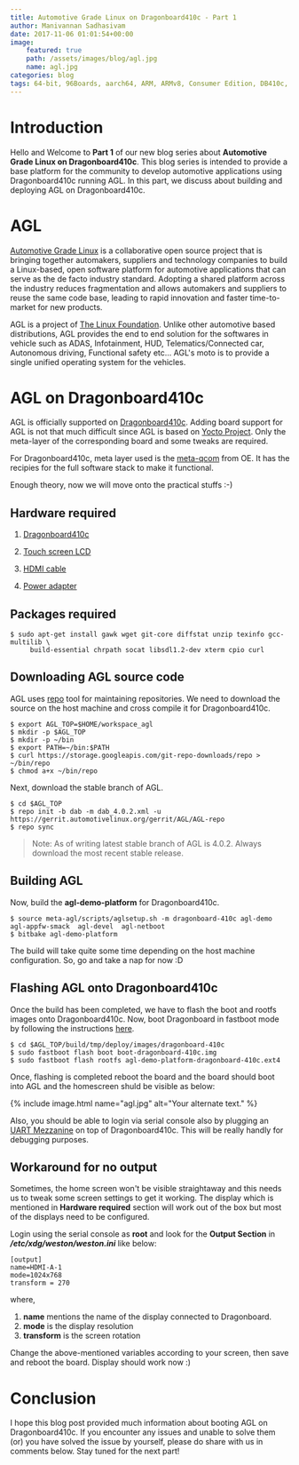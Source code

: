 ```yaml
---
title: Automotive Grade Linux on Dragonboard410c - Part 1
author: Manivannan Sadhasivam
date: 2017-11-06 01:01:54+00:00
image:
    featured: true
    path: /assets/images/blog/agl.jpg
    name: agl.jpg
categories: blog
tags: 64-bit, 96Boards, aarch64, ARM, ARMv8, Consumer Edition, DB410c, dragonboard410c, Linaro, Linux, AGL, Automotive
---
```


# **Introduction**

Hello and Welcome to **Part 1** of our new blog series about **Automotive Grade Linux on Dragonboard410c**.
This blog series is intended to provide a base platform for the community to develop automotive applications
using Dragonboard410c running AGL. In this part, we discuss about building and deploying AGL on Dragonboard410c.

# **AGL**

[Automotive Grade Linux](https://www.automotivelinux.org/) is a collaborative open source project
that is bringing together automakers, suppliers and technology companies to build a Linux-based, open
software platform for automotive applications that can serve as the de facto industry standard.
Adopting a shared platform across the industry reduces fragmentation and allows automakers and
suppliers to reuse the same code base, leading to rapid innovation and faster time-to-market for
new products.

AGL is a project of [The Linux Foundation](https://www.linuxfoundation.org/). Unlike other automotive based
distributions, AGL provides the end to end solution for the softwares in vehicle such as ADAS, Infotainment,
HUD, Telematics/Connected car, Autonomous driving, Functional safety etc... AGL's moto is to provide a single
unified operating system for the vehicles.

# **AGL on Dragonboard410c**

AGL is officially supported on [Dragonboard410c](https://at.projects.genivi.org/jira/browse/GDP-226). Adding
board support for AGL is not that much difficult since AGL is based on [Yocto Project](https://www.yoctoproject.org/).
Only the meta-layer of the corresponding board and some tweaks are required.

For Dragonboard410c, meta layer used is the [meta-qcom](https://git.automotivelinux.org/AGL/AGL-distro/tree/meta-qcom) from
OE. It has the recipies for the full software stack to make it functional.

Enough theory, now we will move onto the practical stuffs :-)

## **Hardware required**

  1. [Dragonboard410c](/product/dragonboard410c/)

  2. [Touch screen LCD](https://www.seeedstudio.com/Raspberry-Pi-HDMI-LCD-%287-inch%29-p-2763.html)
  
  3. [HDMI cable](https://www.seeedstudio.com/1.5M-HDMI-to-HDMI-male-lead-cable-p-1502.html)

  4. [Power adapter](https://www.96boards.org/product/power/)
  
## **Packages required**

```shell
$ sudo apt-get install gawk wget git-core diffstat unzip texinfo gcc-multilib \
     build-essential chrpath socat libsdl1.2-dev xterm cpio curl
```

## **Downloading AGL source code**

AGL uses [repo](https://source.android.com/source/using-repo) tool for maintaining repositories. We need to download
the source on the host machine and cross compile it for Dragonboard410c.

```shell
$ export AGL_TOP=$HOME/workspace_agl
$ mkdir -p $AGL_TOP
$ mkdir -p ~/bin
$ export PATH=~/bin:$PATH
$ curl https://storage.googleapis.com/git-repo-downloads/repo > ~/bin/repo
$ chmod a+x ~/bin/repo
```
Next, download the stable branch of AGL.

```shell
$ cd $AGL_TOP
$ repo init -b dab -m dab_4.0.2.xml -u https://gerrit.automotivelinux.org/gerrit/AGL/AGL-repo
$ repo sync
```
> Note: As of writing latest stable branch of AGL is 4.0.2. Always download the most recent stable release.

## **Building AGL**

Now, build the **agl-demo-platform** for Dragonboard410c.

```shell
$ source meta-agl/scripts/aglsetup.sh -m dragonboard-410c agl-demo  agl-appfw-smack  agl-devel  agl-netboot
$ bitbake agl-demo-platform
```

The build will take quite some time depending on the host machine configuration. So, go and take a nap for now :D

## **Flashing AGL onto Dragonboard410c**

Once the build has been completed, we have to flash the boot and rootfs images onto Dragonboard410c. Now, boot Dragonboard
in fastboot mode by following the instructions [here](https://github.com/96boards/documentation/blob/master/ConsumerEdition/DragonBoard-410c/Installation/LinuxFastboot.md).

```shell
$ cd $AGL_TOP/build/tmp/deploy/images/dragonboard-410c
$ sudo fastboot flash boot boot-dragonboard-410c.img
$ sudo fastboot flash rootfs agl-demo-platform-dragonboard-410c.ext4
```
Once, flashing is completed reboot the board and the board should boot into AGL and the homescreen shuld be visible as below:

{% include image.html name="agl.jpg" alt="Your alternate text." %}

Also, you should be able to login via serial console also by plugging an [UART Mezzanine](https://www.96boards.org/product/uartserial/)
on top of Dragonboard410c. This will be really handly for debugging purposes.

## **Workaround for no output**

Sometimes, the home screen won't be visible straightaway and this needs us to tweak some screen settings to get
it working. The display which is mentioned in **Hardware required** section will work out of the box but most
of the displays need to be configured.

Login using the serial console as **root** and look for the **Output Section** in ***/etc/xdg/weston/weston.ini***
like below:

```
[output]
name=HDMI-A-1
mode=1024x768
transform = 270
```
where,

1. **name** mentions the name of the display connected to Dragonboard. 
2. **mode** is the display resolution
3. **transform** is the screen rotation

Change the above-mentioned variables according to your screen, then save and reboot the board. Display should work now :)

# **Conclusion**

I hope this blog post provided much information about booting AGL on Dragonboard410c. If you encounter any issues and unable to solve them (or) you have solved the issue by yourself, please do share with us in comments below. Stay tuned
for the next part!
